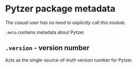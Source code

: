 # Pytzer package metadata

*The casual user has no need to explicitly call this module.*

`.meta` contains metadata about Pytzer.

## `.version` - version number

Acts as the single-source-of-truth version number for Pytzer.
